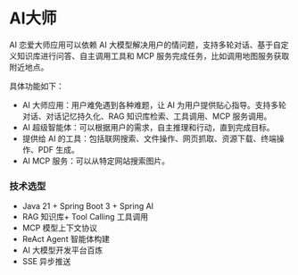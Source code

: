 # **AI大师**

AI 恋爱大师应用﻿可以依赖 AI 大模型解决用户的情问题，支持多轮对话、基于自定义知⁢识库进行问答、自主调用工具和 MC‎P 服务完成任务，比如调用地图服务获取附近地点。

具体功能如下：

- AI 大师应用：用户难免遇到各种难题，让 AI 为用户提供贴心指导。支持多轮对话、对话记忆持久化、RAG 知识库检索、工具调用、MCP 服务调用。
- AI 超级智能体：可以根据用户的需求，自主推理和行动，直到完成目标。
- 提供给 AI 的工具：包括联网搜索、文件操作、网页抓取、资源下载、终端操作、PDF 生成。
- AI MCP 服务：可以从特定网站搜索图片。

### 技术选型

- Java 21 + Spring Boot 3 + Spring AI 
- RAG 知识库+  Tool Calling 工具调用
-  MCP 模型上下文协议
-  ReAct Agent 智能体构建
- AI 大模型开发平台百炼
- SSE 异步推送

